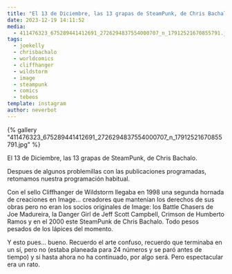 ```yaml
---
title: "El 13 de Diciembre, las 13 grapas de SteamPunk, de Chris Bachalo"
date: 2023-12-19 14:11:52
media: 
  - 411476323_675289441412691_2726294837554000707_n_17912521670855791.jpg
tags: 
  - joekelly
  - chrisbachalo
  - worldcomics
  - cliffhanger
  - wildstorm
  - image
  - steampunk
  - comics
  - tebeos
template: instagram
author: neverbot
---
```


{% gallery "411476323_675289441412691_2726294837554000707_n_17912521670855791.jpg" %}

El 13 de Diciembre, las 13 grapas de SteamPunk, de Chris Bachalo.

Despues de algunos problemillas con las publicaciones programadas, retomamos nuestra programación habitual.

Con el sello Cliffhanger de Wildstorm llegaba en 1998 una segunda hornada de creaciones en Image... creadores que mantenían los derechos de sus obras pero no eran los socios originales de Image: los Battle Chasers de Joe Madureira, la Danger Girl de Jeff Scott Campbell, Crimson de Humberto Ramos y en el 2000 este SteamPunk de Chris Bachalo. Todo pesos pesados de los lápices del momento.

Y esto pues... bueno. Recuerdo el arte confuso, recuerdo que terminaba en un sí, pero no (estaba planeada para 24 números y se paró antes de tiempo) y si hasta ahora no ha continuado, por algo será. Pero espectacular era un rato.
